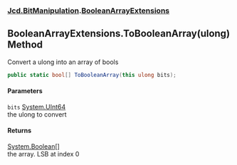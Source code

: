 ### [Jcd.BitManipulation](Jcd_BitManipulation.md 'Jcd.BitManipulation').[BooleanArrayExtensions](Jcd_BitManipulation_BooleanArrayExtensions.md 'Jcd.BitManipulation.BooleanArrayExtensions')
## BooleanArrayExtensions.ToBooleanArray(ulong) Method
Convert a ulong into an array of bools  
```csharp
public static bool[] ToBooleanArray(this ulong bits);
```
#### Parameters
<a name='Jcd_BitManipulation_BooleanArrayExtensions_ToBooleanArray(ulong)_bits'></a>
`bits` [System.UInt64](https://docs.microsoft.com/en-us/dotnet/api/System.UInt64 'System.UInt64')  
the ulong to convert
  
#### Returns
[System.Boolean](https://docs.microsoft.com/en-us/dotnet/api/System.Boolean 'System.Boolean')[[]](https://docs.microsoft.com/en-us/dotnet/api/System.Array 'System.Array')  
the array. LSB at index 0

